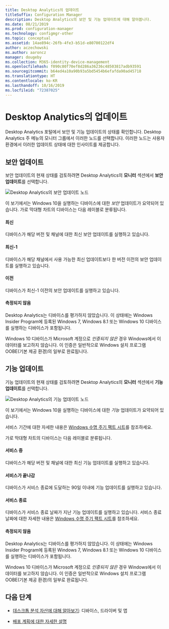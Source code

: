 ```yaml
---
title: Desktop Analytics의 업데이트
titleSuffix: Configuration Manager
description: Desktop Analytics의 보안 및 기능 업데이트에 대해 알아봅니다.
ms.date: 08/21/2019
ms.prod: configuration-manager
ms.technology: configmgr-other
ms.topic: conceptual
ms.assetid: 14ae894c-26fb-4fe3-b51d-e80700122df4
author: aczechowski
ms.author: aaroncz
manager: dougeby
ms.collection: M365-identity-device-management
ms.openlocfilehash: f090c80f70ef8d286a36236c48503817adb93591
ms.sourcegitcommit: b64ed4a10a90b93a5bd5454b6efafda90ad45718
ms.translationtype: HT
ms.contentlocale: ko-KR
ms.lasthandoff: 10/16/2019
ms.locfileid: "72387025"
---
```

# <a name="updates-in-desktop-analytics"></a>Desktop Analytics의 업데이트

Desktop Analytics 포털에서 보안 및 기능 업데이트의 상태를 확인합니다. Desktop Analytics 주 메뉴의 모니터 그룹에서 이러한 노드를 선택합니다. 이러한 노드는 사용자 환경에서 이러한 업데이트 상태에 대한 인사이트를 제공합니다.


## <a name="security-updates"></a>보안 업데이트

보안 업데이트의 현재 상태를 검토하려면 Desktop Analytics의 **모니터** 섹션에서 **보안 업데이트**를 선택합니다.

![Desktop Analytics의 보안 업데이트 노드](media/security-updates.png)

이 보기에서는 Windows 10을 실행하는 디바이스에 대한 *보안* 업데이트가 요약되어 있습니다. 가로 막대형 차트의 디바이스는 다음 레이블로 분류됩니다.

#### <a name="latest"></a>최신

디바이스가 해당 버전 및 채널에 대한 최신 보안 업데이트를 실행하고 있습니다.

#### <a name="latest-1"></a>최신-1

디바이스가 해당 채널에서 사용 가능한 최신 업데이트보다 한 버전 이전의 보안 업데이트를 실행하고 있습니다.

#### <a name="older"></a>이전

디바이스가 최신-1 이전의 보안 업데이트를 실행하고 있습니다.

#### <a name="not-measured"></a>측정되지 않음

Desktop Analytics는 디바이스를 평가하지 않았습니다. 이 상태에는 Windows Insider Program에 등록된 Windows 7, Windows 8.1 또는 Windows 10 디바이스를 실행하는 디바이스가 포함됩니다.  

Windows 10 디바이스가 Microsoft 계정으로 *인증되지 않은* 경우 Windows에서 이 데이터를 보고하지 않습니다. 이 인증은 일반적으로 Windows 설치 프로그램 OOBE(기본 제공 환경)의 일부로 완료됩니다.<!-- 5148153 -->


## <a name="feature-updates"></a>기능 업데이트

기능 업데이트의 현재 상태를 검토하려면 Desktop Analytics의 **모니터** 섹션에서 **기능 업데이트**를 선택합니다.

![Desktop Analytics의 기능 업데이트 노드](media/feature-updates.png)

이 보기에서는 Windows 10을 실행하는 디바이스에 대한 *기능* 업데이트가 요약되어 있습니다.

서비스 기간에 대한 자세한 내용은 [Windows 수명 주기 팩트 시트](https://support.microsoft.com/help/13853/windows-lifecycle-fact-sheet)를 참조하세요.  

가로 막대형 차트의 디바이스는 다음 레이블로 분류됩니다.

#### <a name="in-service"></a>서비스 중

디바이스가 해당 버전 및 채널에 대한 최신 기능 업데이트를 실행하고 있습니다.  

#### <a name="near-end-of-service"></a>서비스가 끝나감

디바이스가 서비스 종료에 도달하는 90일 이내에 기능 업데이트를 실행하고 있습니다.

#### <a name="end-of-service"></a>서비스 종료

디바이스가 서비스 종료 날짜가 지난 기능 업데이트를 실행하고 있습니다. 서비스 종료 날짜에 대한 자세한 내용은 [Windows 수명 주기 팩트 시트](https://support.microsoft.com/help/13853/windows-lifecycle-fact-sheet)를 참조하세요.

#### <a name="not-measured"></a>측정되지 않음

Desktop Analytics는 디바이스를 평가하지 않았습니다. 이 상태에는 Windows Insider Program에 등록된 Windows 7, Windows 8.1 또는 Windows 10 디바이스를 실행하는 디바이스가 포함됩니다.

Windows 10 디바이스가 Microsoft 계정으로 *인증되지 않은* 경우 Windows에서 이 데이터를 보고하지 않습니다. 이 인증은 일반적으로 Windows 설치 프로그램 OOBE(기본 제공 환경)의 일부로 완료됩니다.<!-- 5148153 -->


## <a name="next-steps"></a>다음 단계

- [데스크톱 분석 자산에 대해 알아보기](/sccm/desktop-analytics/about-assets): 디바이스, 드라이버 및 앱  

- [배포 계획에 대한 자세한 설명](/sccm/desktop-analytics/about-deployment-plans)  
